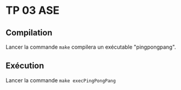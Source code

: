 # TP 03 ASE

## Compilation
Lancer la commande ```make``` compilera un exécutable "pingpongpang".

## Exécution
Lancer la commande ```make execPingPongPang```